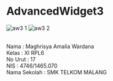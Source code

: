 # AdvancedWidget3
![aw3 1](https://cloud.githubusercontent.com/assets/22170389/22572973/40245266-e9d9-11e6-9722-d58a51e6bd6a.png)
![aw3 2](https://cloud.githubusercontent.com/assets/22170389/22572974/402a383e-e9d9-11e6-8d14-15544edd143a.png)


<br>Nama          : Maghrisya Amalia Wardana 
<br>Kelas         : XI RPL6
<br>No Urut       : 17
<br>NIS           : 4746/1465.070
<br>Nama Sekolah  : SMK TELKOM MALANG
